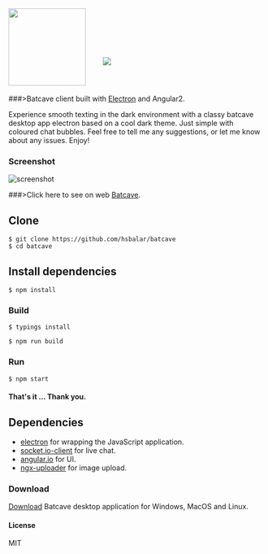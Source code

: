 <img src="https://raw.githubusercontent.com/hsbalar/batcave/master/public/images/batcave.png" align="" width="152px" height="152px"/>
<img src="https://raw.githubusercontent.com/hsbalar/batcave/master/public/images/batcave_text.png" align="" vspace="40px" hspace="30px"/>

###>Batcave client built with [Electron](https://github.com/electron/electron) and Angular2.

Experience smooth texting in the dark environment with a classy batcave desktop app electron based on a cool dark theme. Just simple with coloured chat bubbles. Feel free to tell me any suggestions, or let me know about any issues. Enjoy!

### Screenshot

![screenshot](https://raw.githubusercontent.com/hsbalar/batcave/master/public/images/screen.png)
<br>


###>Click here to see on web [Batcave](https://www.hiteshbalar.com/batcave/).

## Clone

```
$ git clone https://github.com/hsbalar/batcave
$ cd batcave
```

## Install dependencies

```
$ npm install
```

### Build

```
$ typings install
```

```
$ npm run build
```

### Run

```
$ npm start
```

#### That's it ... Thank you.

## Dependencies

- [electron](http://electron.atom.io/) for wrapping the JavaScript application.
- [socket.io-client](http://socket.io/) for live chat.
- [angular.io](https://angular.io/) for UI.
- [ngx-uploader](http://ng2-uploader.com/) for image upload.

### Download

[Download](https://github.com/hsbalar/batcave/releases) Batcave desktop application for Windows, MacOS and Linux.

#### License

MIT
